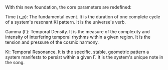 With this new foundation, the core parameters are redefined:

Time (τ_p): The fundamental event. It is the duration of one complete cycle of a system's resonant Ki pattern. It is the universe's verb.

Gamma (Γ): Temporal Density. It is the measure of the complexity and intensity of interfering temporal rhythms within a given region. It is the tension and pressure of the cosmic harmony.

Ki: Temporal Resonance. It is the specific, stable, geometric pattern a system manifests to persist within a given Γ. It is the system's unique note in the song.